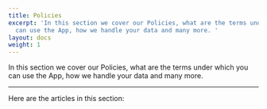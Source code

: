 ```yaml
---
title: Policies
excerpt: 'In this section we cover our Policies, what are the terms under which you
  can use the App, how we handle your data and many more. '
layout: docs
weight: 1
---
```

In this section we cover our Policies, what are the terms under which you can use the App, how we handle your data and many more. 

***

Here are the articles in this section: